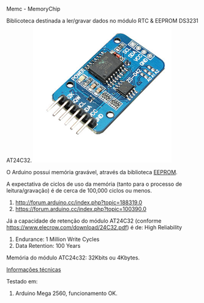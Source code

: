 Memc - MemoryChip

Biblicoteca destinada a ler/gravar dados no módulo RTC & EEPROM DS3231 AT24C32.
![Alt text](https://github.com/chechelaky/Arduino/blob/master/Memc/atc24c32.jpg "Módulo DS3231 AT24C32")

O Arduino possui memória gravável, através da biblioteca [EEPROM](https://www.arduino.cc/en/Reference/EEPROM).

A expectativa de ciclos de uso da memória (tanto para o processo de leitura/gravação) é de cerca de 100,000 ciclos ou menos.
1. http://forum.arduino.cc/index.php?topic=188319.0
2. https://forum.arduino.cc/index.php?topic=100390.0

Já a capacidade de retenção do módulo AT24C32 (conforme https://www.elecrow.com/download/24C32.pdf) é de:
High Reliability
1. Endurance: 1 Million Write Cycles
2. Data Retention: 100 Years

Memória do módulo ATC24c32: 32Kbits ou 4Kbytes.

[Informações técnicas](https://www.elecrow.com/rtc-eeprom-module-ds3231-at24c32-p-863.html)

Testado em:
1. Arduino Mega 2560, funcionamento OK.
